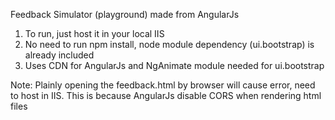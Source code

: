 Feedback Simulator (playground) made from AngularJs

1. To run, just host it in your local IIS
2. No need to run npm install, node module dependency (ui.bootstrap) is already included
3. Uses CDN for AngularJs and NgAnimate module needed for ui.bootstrap

Note: Plainly opening the feedback.html by browser will cause error, need to host in IIS. This is because AngularJs disable CORS when rendering html files
